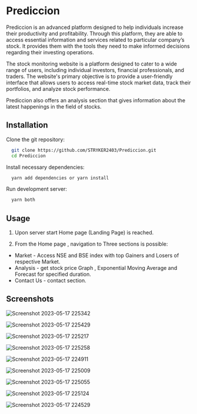 # Prediccion

Prediccion is an advanced platform designed to help individuals increase their productivity and profitability. Through this platform, they are able to access essential information and services related to particular company’s stock. It provides them with the tools they need to make informed decisions regarding their investing operations. 

The stock monitoring website is a platform designed to cater to a wide range of users, including individual investors, financial professionals, and traders. The website's primary objective is to provide a user-friendly interface that allows users to access real-time stock market data, track their portfolios, and analyze stock performance.

Prediccion also offers an analysis section that gives information about the latest happenings in the field of stocks.



## Installation

Clone the git repository:

```bash
  git clone https://github.com/STRYKER2403/Prediccion.git
  cd Prediccion
```

Install necessary dependencies:

```bash
  yarn add dependencies or yarn install
```

Run development server:

```bash
  yarn both
```

## Usage

1. Upon server start Home page (Landing Page) is reached.

2. From the Home page , navigation to Three sections is possible:

- Market - Access NSE and BSE index with top Gainers and Losers of respective Market.
- Analysis - get stock price Graph , Exponential Moving Average and Forecast for specified duration.
- Contact Us - contact section.    

## Screenshots

![Screenshot 2023-05-17 225342](https://github.com/STRYKER2403/samplee/assets/75637474/98690f78-6300-4e18-8dbe-1679bce1d750)

![Screenshot 2023-05-17 225429](https://github.com/STRYKER2403/samplee/assets/75637474/22f19230-6be6-4d71-be8d-23128b52143c)

![Screenshot 2023-05-17 225217](https://github.com/STRYKER2403/samplee/assets/75637474/18edfefa-8966-418a-a6d8-d99b180bf5db)


![Screenshot 2023-05-17 225258](https://github.com/STRYKER2403/samplee/assets/75637474/86517660-fcb9-41d9-a639-fb0d5b284f7d)

![Screenshot 2023-05-17 224911](https://github.com/STRYKER2403/samplee/assets/75637474/67a108f8-9a19-46fb-a4a0-15792b218c27)

![Screenshot 2023-05-17 225009](https://github.com/STRYKER2403/samplee/assets/75637474/5cb0ed4b-dbd3-4edb-8291-5204a8839122)

![Screenshot 2023-05-17 225055](https://github.com/STRYKER2403/samplee/assets/75637474/96e28045-82a6-4748-93e3-f413363c0c30)

![Screenshot 2023-05-17 225124](https://github.com/STRYKER2403/samplee/assets/75637474/20e9c386-0520-484b-80a9-500d79c281cf)


![Screenshot 2023-05-17 224529](https://github.com/STRYKER2403/samplee/assets/75637474/e6bf0ff5-e063-47b7-963c-cfa6fb2eca2d)
